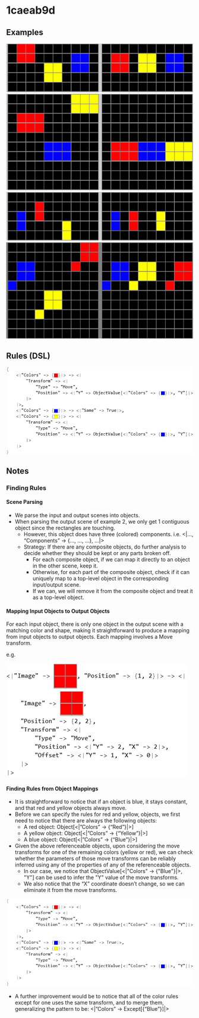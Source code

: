 # 1caeab9d

## Examples

![ARC examples for 1caeab9d](examples.png?raw=true)

## Rules (DSL)

![DSL rules for 1caeab9d](rules.png?raw=true)

## Notes

### Finding Rules


#### Scene Parsing

* We parse the input and output scenes into objects.
* When parsing the output scene of example 2, we only get 1 contiguous object since the rectangles are touching.
   * However, this object does have three (colored)  components. i.e. <|..., “Components” -> {..., ..., ...}, ...|>
   * Strategy: If there are any composite objects, do further analysis to decide whether they should be kept or any parts broken off.
       * For each composite object, if we can map it directly to an object in the other scene, keep it.
       * Otherwise, for each part of the composite object, check if it can uniquely map to a top-level object in the corresponding input/output scene.
       * If we can, we will remove it from the composite object and treat it as a top-level object.

#### Mapping Input Objects to Output Objects

For each input object, there is only one object in the output scene with a matching color and shape, making it straightforward to produce a mapping from input objects to output objects. Each mapping involves a Move transform.

e.g.


![image 1](image1.png?raw=true)

#### Finding Rules from Object Mappings

* It is straightforward to notice that if an object is blue, it stays constant, and that red and yellow objects always move.
* Before we can specify the rules for red and yellow, objects, we first need to notice that there are always the following objects:
   * A red object: Object[<|”Colors” -> {“Red”}|>]
   * A yellow object: Object[<|”Colors” -> {“Yellow”}|>]
   * A blue object: Object[<|”Colors” -> {“Blue”}|>]
* Given the above referenceable objects, upon considering the move transforms for one of the remaining colors (yellow or red), we can check whether the parameters of those move transforms can be reliably inferred using any of the properties of any of the referenceable objects.
   * In our case, we notice that ObjectValue[<|"Colors" -> {"Blue"}|>, "Y"] can be used to infer the "Y" value of the move transforms. 
   * We also notice that the “X” coordinate doesn’t change, so we can eliminate it from the move transforms.

![image 2](image2.png?raw=true)
* A further improvement would be to notice that all of the color rules except for one uses the same transform, and to merge them, generalizing the pattern to be: <|”Colors” -> Except[{“Blue”}]|>